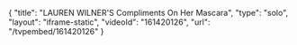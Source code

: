 {
    "title": "LAUREN WILNER'S Compliments On Her Mascara",
    "type": "solo",
    "layout": "iframe-static",
    "videoId": "161420126",
    "url": "\/tvpembed\/161420126"
}